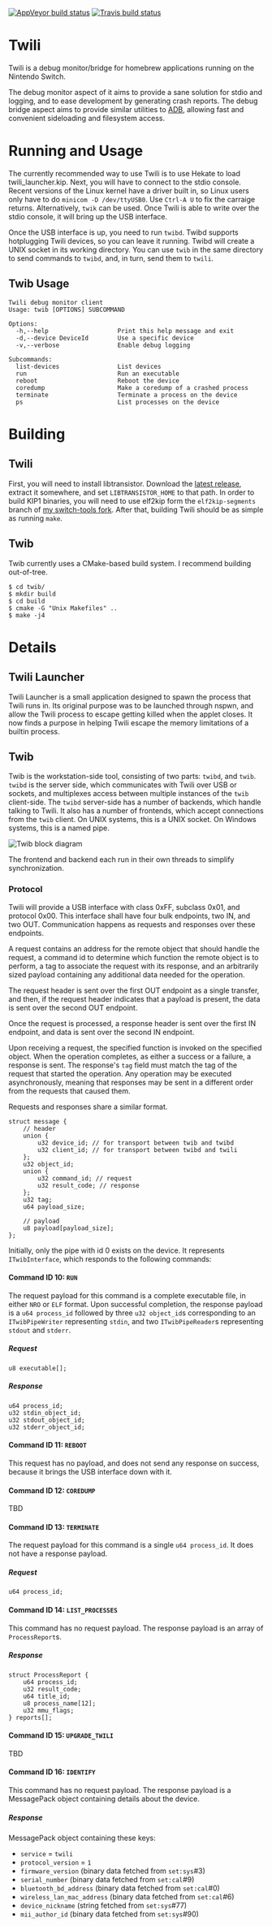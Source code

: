 [![AppVeyor build status](https://ci.appveyor.com/api/projects/status/vfgm34q4lf29ctaq/branch/master?svg=true)](https://ci.appveyor.com/project/misson20000/twili/branch/master)
[![Travis build status](https://travis-ci.org/misson20000/twili.svg?branch=master)](https://travis-ci.org/misson20000/twili)

# Twili

Twili is a debug monitor/bridge for homebrew applications running on the Nintendo Switch.

The debug monitor aspect of it aims to provide a sane solution for stdio and logging, and to ease development by generating crash reports.
The debug bridge aspect aims to provide similar utilities to [ADB](https://developer.android.com/studio/command-line/adb), allowing fast and convenient sideloading and filesystem access.

# Running and Usage

The currently recommended way to use Twili is to use Hekate to load twili_launcher.kip. Next, you will have to connect to the stdio console. Recent versions of the Linux kernel have a driver built in, so Linux users only have to do `minicom -D /dev/ttyUSB0`. Use `Ctrl-A U` to fix the carraige returns. Alternatively, `twik` can be used. Once Twili is able to write over the stdio console, it will bring up the USB interface.

Once the USB interface is up, you need to run `twibd`. Twibd supports hotplugging Twili devices, so you can leave it running. Twibd will create a UNIX socket in its working directory. You can use `twib` in the same directory to send commands to `twibd`, and, in turn, send them to `twili`.

## Twib Usage

```
Twili debug monitor client
Usage: twib [OPTIONS] SUBCOMMAND

Options:
  -h,--help                   Print this help message and exit
  -d,--device DeviceId        Use a specific device
  -v,--verbose                Enable debug logging

Subcommands:
  list-devices                List devices
  run                         Run an executable
  reboot                      Reboot the device
  coredump                    Make a coredump of a crashed process
  terminate                   Terminate a process on the device
  ps                          List processes on the device
```

# Building

## Twili

First, you will need to install libtransistor. Download the [latest release](https://github.com/reswitched/libtransistor/releases/latest), extract it somewhere, and set `LIBTRANSISTOR_HOME` to that path. In order to build KIP1 binaries, you will need to use elf2kip form the `elf2kip-segments` branch of [my switch-tools fork](https://github.com/misson20000/switch-tools/tree/elf2kip-segments). After that, building Twili should be as simple as running `make`.

## Twib

Twib currently uses a CMake-based build system. I recommend building out-of-tree.

```
$ cd twib/
$ mkdir build
$ cd build
$ cmake -G "Unix Makefiles" ..
$ make -j4
```

# Details

## Twili Launcher

Twili Launcher is a small application designed to spawn the process that Twili runs in. Its original purpose was to be launched through nspwn, and allow the Twili process to escape getting killed when the applet closes. It now finds a purpose in helping Twili escape the memory limitations of a builtin process.

## Twib

Twib is the workstation-side tool, consisting of two parts: `twibd`, and `twib`. `twibd` is the server side, which communicates with Twili over USB or sockets, and multiplexes access between multiple instances of the `twib` client-side. The `twibd` server-side has a number of backends, which handle talking to Twili. It also has a number of frontends, which accept connections from the `twib` client. On UNIX systems, this is a UNIX socket. On Windows systems, this is a named pipe.

![Twib block diagram](doc/twib_diagram.svg)

The frontend and backend each run in their own threads to simplify synchronization.

### Protocol

Twili will provide a USB interface with class 0xFF, subclass 0x01, and protocol 0x00.
This interface shall have four bulk endpoints, two IN, and two OUT.
Communication happens as requests and responses over these endpoints.

A request contains an address for the remote object that should handle the request,
a command id to determine which function the remote object is to perform,
a tag to associate the request with its response,
and an arbitrarily sized payload containing any additional data needed for the operation.

The request header is sent over the first OUT endpoint as a single transfer,
and then, if the request header indicates that a payload is present, the data is sent
over the second OUT endpoint.

Once the request is processed, a response header is sent over the first IN endpoint, and
data is sent over the second IN endpoint.

Upon receiving a request, the specified function is invoked on the specified object.
When the operation completes, as either a success or a failure, a response is sent.
The response's `tag` field must match the tag of the request that started the operation.
Any operation may be executed asynchronously, meaning that responses may be sent in a
different order from the requests that caused them.

Requests and responses share a similar format.

```
struct message {
	// header
	union {
		u32 device_id; // for transport between twib and twibd
		u32 client_id; // for transport between twibd and twili
	};
	u32 object_id;
	union {
		u32 command_id; // request
		u32 result_code; // response
	};
	u32 tag;
	u64 payload_size;
	
	// payload
	u8 payload[payload_size];
};
```

Initially, only the pipe with id 0 exists on the device. It represents `ITwibInterface`, which responds to the following commands:

#### Command ID 10: `RUN`

The request payload for this command is a complete executable file, in either `NRO` or `ELF` format. Upon successful completion, the response payload is a `u64 process_id` followed by three `u32 object_id`s corresponding to an `ITwibPipeWriter` representing `stdin`, and two `ITwibPipeReader`s representing `stdout` and `stderr`.

##### Request
```
u8 executable[];
```

##### Response
```
u64 process_id;
u32 stdin_object_id;
u32 stdout_object_id;
u32 stderr_object_id;
```

#### Command ID 11: `REBOOT`

This request has no payload, and does not send any response on success, because it brings the USB interface down with it.

#### Command ID 12: `COREDUMP`

TBD

#### Command ID 13: `TERMINATE`

The request payload for this command is a single `u64 process_id`. It does not have a response payload.

##### Request
```
u64 process_id;
```

#### Command ID 14: `LIST_PROCESSES`

This command has no request payload. The response payload is an array of `ProcessReport`s.

##### Response
```
struct ProcessReport {
	u64 process_id;
	u32 result_code;
	u64 title_id;
	u8 process_name[12];
	u32 mmu_flags;
} reports[];
```

#### Command ID 15: `UPGRADE_TWILI`

TBD

#### Command ID 16: `IDENTIFY`

This command has no request payload. The response payload is a MessagePack object containing details about the device.

##### Response

MessagePack object containing these keys:

- `service` = `twili`
- `protocol_version` = `1`
- `firmware_version` (binary data fetched from `set:sys`#3)
- `serial_number` (binary data fetched from `set:cal`#9)
- `bluetooth_bd_address` (binary data fetched from `set:cal`#0)
- `wireless_lan_mac_address` (binary data fetched from `set:cal`#6)
- `device_nickname` (string fetched from `set:sys`#77)
- `mii_author_id` (binary data fetched from `set:sys`#90)
